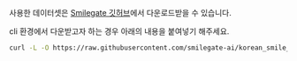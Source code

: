 사용한 데이터셋은 [Smilegate 깃허브](https://github.com/smilegate-ai/korean_smile_style_dataset)에서 다운로드받을 수 있습니다.

cli 환경에서 다운받고자 하는 경우 아래의 내용을 붙여넣기 해주세요.

```bash
curl -L -O https://raw.githubusercontent.com/smilegate-ai/korean_smile_style_dataset/main/smilestyle_dataset.tsv
```